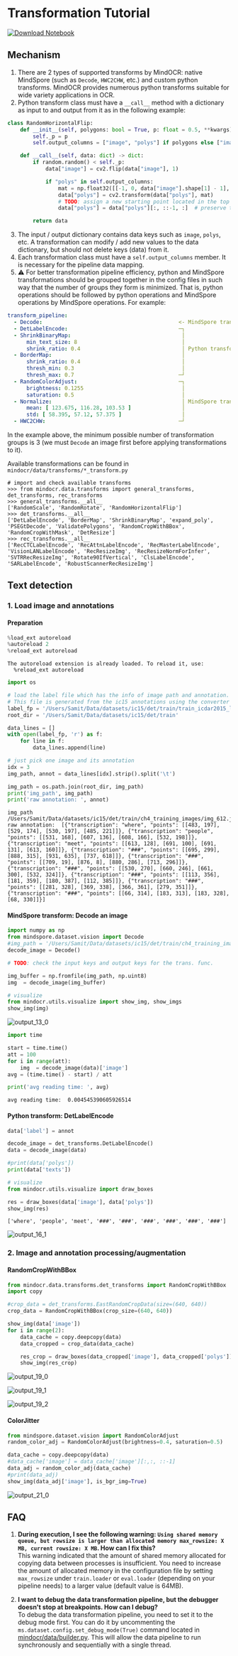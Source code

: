 # Transformation Tutorial

[![Download Notebook](https://mindspore-website.obs.cn-north-4.myhuaweicloud.com/website-images/r1.8/resource/_static/logo_notebook.png)](https://download.mindspore.cn/toolkits/mindocr/tutorials/transform_tutorial.ipynb)&emsp;

## Mechanism

1. There are 2 types of supported transforms by MindOCR: native MindSpore (such as `Decode`, `HWC2CHW`, etc.) and custom
python transforms. MindOCR provides numerous python transforms suitable for wide variety applications in OCR.
2. Python transform class must have a `__call__` method with a dictionary as input to and output from it as in the
following example:


```python
class RandomHorizontalFlip:
    def __init__(self, polygons: bool = True, p: float = 0.5, **kwargs):
        self._p = p
        self.output_columns = ["image", "polys"] if polygons else ["image"]

    def __call__(self, data: dict) -> dict:
        if random.random() < self._p:
            data["image"] = cv2.flip(data["image"], 1)

            if "polys" in self.output_columns:
                mat = np.float32([[-1, 0, data["image"].shape[1] - 1], [0, 1, 0]])
                data["polys"] = cv2.transform(data["polys"], mat)
                # TODO: assign a new starting point located in the top left
                data["polys"] = data["polys"][:, ::-1, :]  # preserve the original order (e.g. clockwise)

        return data
```

3. The input / output dictionary contains data keys such as `image`, `polys`, etc. A transformation can modify / add new
values to the data dictionary, but should not delete keys (data) from it.
4. Each transformation class must have a `self.output_columns` member. It is necessary for the pipeline data mapping.
5. :warning: For better transformation pipeline efficiency, python and MindSpore transformations should be grouped together in the config files in such way that the number of groups they form is minimized.
That is, python operations should be followed by python operations and MindSpore operations by MindSpore operations. For example:

```yaml
transform_pipeline:
  - Decode:                                           <- MindSpore transformation
  - DetLabelEncode:                                   ─┐
  - ShrinkBinaryMap:                                   │
      min_text_size: 8                                 │
      shrink_ratio: 0.4                                │ Python transformations
  - BorderMap:                                         │
      shrink_ratio: 0.4                                │
      thresh_min: 0.3                                  │
      thresh_max: 0.7                                 ─┘
  - RandomColorAdjust:                                ─┐
      brightness: 0.1255                               │
      saturation: 0.5                                  │
  - Normalize:                                         │ MindSpore transformations
      mean: [ 123.675, 116.28, 103.53 ]                │
      std: [ 58.395, 57.12, 57.375 ]                   │
  - HWC2CHW:                                          ─┘
```
In the example above, the minimum possible number of transformation groups is 3 (we must `Decode` an image first before applying transformations to it).

Available transformations can be found in `mindocr/data/transforms/*_transform.py`

```shell
# import and check available transforms
>>> from mindocr.data.transforms import general_transforms, det_transforms, rec_transforms
>>> general_transforms.__all__
['RandomScale', 'RandomRotate', 'RandomHorizontalFlip']
>>> det_transforms.__all__
['DetLabelEncode', 'BorderMap', 'ShrinkBinaryMap', 'expand_poly', 'PSEGtDecode', 'ValidatePolygons', 'RandomCropWithBBox', 'RandomCropWithMask', 'DetResize']
>>> rec_transforms.__all__
['RecCTCLabelEncode', 'RecAttnLabelEncode', 'RecMasterLabelEncode', 'VisionLANLabelEncode', 'RecResizeImg', 'RecResizeNormForInfer', 'SVTRRecResizeImg', 'Rotate90IfVertical', 'ClsLabelEncode', 'SARLabelEncode', 'RobustScannerRecResizeImg']
```


## Text detection

### 1. Load image and annotations

#### Preparation


```python
%load_ext autoreload
%autoreload 2
%reload_ext autoreload
```

    The autoreload extension is already loaded. To reload it, use:
      %reload_ext autoreload



```python
import os

# load the label file which has the info of image path and annotation.
# This file is generated from the ic15 annotations using the converter script.
label_fp = '/Users/Samit/Data/datasets/ic15/det/train/train_icdar2015_label.txt'
root_dir = '/Users/Samit/Data/datasets/ic15/det/train'

data_lines = []
with open(label_fp, 'r') as f:
    for line in f:
        data_lines.append(line)

# just pick one image and its annotation
idx = 3
img_path, annot = data_lines[idx].strip().split('\t')

img_path = os.path.join(root_dir, img_path)
print('img_path', img_path)
print('raw annotation: ', annot)


```

    img_path /Users/Samit/Data/datasets/ic15/det/train/ch4_training_images/img_612.jpg
    raw annotation:  [{"transcription": "where", "points": [[483, 197], [529, 174], [530, 197], [485, 221]]}, {"transcription": "people", "points": [[531, 168], [607, 136], [608, 166], [532, 198]]}, {"transcription": "meet", "points": [[613, 128], [691, 100], [691, 131], [613, 160]]}, {"transcription": "###", "points": [[695, 299], [888, 315], [931, 635], [737, 618]]}, {"transcription": "###", "points": [[709, 19], [876, 8], [880, 286], [713, 296]]}, {"transcription": "###", "points": [[530, 270], [660, 246], [661, 300], [532, 324]]}, {"transcription": "###", "points": [[113, 356], [181, 359], [180, 387], [112, 385]]}, {"transcription": "###", "points": [[281, 328], [369, 338], [366, 361], [279, 351]]}, {"transcription": "###", "points": [[66, 314], [183, 313], [183, 328], [68, 330]]}]


#### MindSpore transform: Decode an image


```python
import numpy as np
from mindspore.dataset.vision import Decode
#img_path = '/Users/Samit/Data/datasets/ic15/det/train/ch4_training_images/img_1.jpg'
decode_image = Decode()

# TODO: check the input keys and output keys for the trans. func.

img_buffer = np.fromfile(img_path, np.uint8)
img  = decode_image(img_buffer)

# visualize
from mindocr.utils.visualize import show_img, show_imgs
show_img(img)
```


![output_13_0](https://user-images.githubusercontent.com/20376974/228160967-262e9fe3-1118-49b2-b269-156e44761edf.png)



```python
import time

start = time.time()
att = 100
for i in range(att):
    img  = decode_image(data)['image']
avg = (time.time() - start) / att

print('avg reading time: ', avg)
```

    avg reading time:  0.004545390605926514


#### Python transform: DetLabelEncode


```python
data['label'] = annot

decode_image = det_transforms.DetLabelEncode()
data = decode_image(data)

#print(data['polys'])
print(data['texts'])

# visualize
from mindocr.utils.visualize import draw_boxes

res = draw_boxes(data['image'], data['polys'])
show_img(res)

```

    ['where', 'people', 'meet', '###', '###', '###', '###', '###', '###']



![output_16_1](https://user-images.githubusercontent.com/20376974/228161131-c11209d1-f3f0-4a8c-a763-b72d729a4084.png)


### 2. Image and annotation processing/augmentation

#### RandomCropWithBBox


```python
from mindocr.data.transforms.det_transforms import RandomCropWithBBox
import copy

#crop_data = det_transforms.EastRandomCropData(size=(640, 640))
crop_data = RandomCropWithBBox(crop_size=(640, 640))

show_img(data['image'])
for i in range(2):
    data_cache = copy.deepcopy(data)
    data_cropped = crop_data(data_cache)

    res_crop = draw_boxes(data_cropped['image'], data_cropped['polys'])
    show_img(res_crop)
```


![output_19_0](https://user-images.githubusercontent.com/20376974/228161220-c56ebd8d-37a0-48a8-9746-3c8da0eaddbb.png)



![output_19_1](https://user-images.githubusercontent.com/20376974/228161306-8359d0b5-f77d-4ec6-8192-fecdaa4c8a1e.png)



![output_19_2](https://user-images.githubusercontent.com/20376974/228161334-8232f0ac-7ca0-49d6-b15a-45b58cb80003.png)


#### ColorJitter


```python
from mindspore.dataset.vision import RandomColorAdjust
random_color_adj = RandomColorAdjust(brightness=0.4, saturation=0.5)

data_cache = copy.deepcopy(data)
#data_cache['image'] = data_cache['image'][:,:, ::-1]
data_adj = random_color_adj(data_cache)
#print(data_adj)
show_img(data_adj['image'], is_bgr_img=True)
```


![output_21_0](https://user-images.githubusercontent.com/20376974/228161397-c64faae6-b4a2-41ff-9531-5bced781fd9d.png)


## FAQ
1. **During execution, I see the following warning: `Using shared memory queue, but rowsize is larger than allocated
memory max_rowsize: X MB, current rowsize: X MB`. How can I fix this?**</br>
This warning indicated that the amount of shared memory allocated for copying data between processes is insufficient.
You need to increase the amount of allocated memory in the configuration file by setting `max_rowsize` under
`train.loader` or `eval.loader` (depending on your pipeline needs) to a larger value (default value is 64MB).

2. **I want to debug the data transformation pipeline, but the debugger doesn't stop at breakpoints. How can I debug?**</br>
To debug the data transformation pipeline, you need to set it to the debug mode first. You can do it by uncommenting
the `ms.dataset.config.set_debug_mode(True)` command located in
[mindocr/data/builder.py](https://github.com/mindspore-lab/mindocr/blob/main/mindocr/data/builder.py). This will allow
the data pipeline to run synchronously and sequentially with a single thread.
